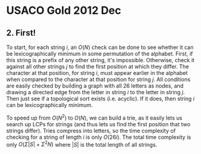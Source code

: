 # USACO Gold 2012 Dec

## 2. First!
To start, for each string $i$, an $O(N)$ check can be done to see whether it can be lexicographically minimum in some permutation of the alphabet. First, if this string is a prefix of any other string, it's impossible. Otherwise, check it against all other strings $j$ to find the first position at which they differ. The character at that position, for string $i$, must appear earlier in the alphabet when compared to the character at that position for string $j$. All conditions are easily checked by building a graph with all 26 letters as nodes, and drawing a directed edge from the letter in string $i$ to the letter in string $j$. Then just see if a topological sort exists (i.e. acyclic). If it does, then string $i$ can be lexicographically minimum.

To speed up from $O(N^2)$ to $O(N)$, we can build a trie, as it easily lets us search up LCPs for strings (and thus lets us find the first position that two strings differ). Tries compress into letters, so the time complexity of checking for a string of length $i$ is only $O(26i)$. The total time complexity is only $O(\Sigma|S|+\Sigma^2N)$ where $|S|$ is the total length of all strings.